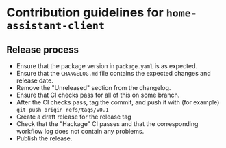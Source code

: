 # Contribution guidelines for `home-assistant-client`

## Release process

- Ensure that the package version in `package.yaml` is as expected.
- Ensure that the `CHANGELOG.md` file contains the expected changes and release date.
- Remove the "Unreleased" section from the changelog.
- Ensure that CI checks pass for all of this on some branch.
- After the CI checks pass, tag the commit, and push it with (for example) `git push origin refs/tags/v0.1`
- Create a draft release for the release tag
- Check that the "Hackage" CI passes and that the corresponding workflow log does not contain any problems.
- Publish the release.

